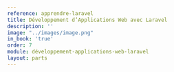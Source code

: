 ```yaml
---
reference: apprendre-laravel
title: Développement d’Applications Web avec Laravel
description: ''
image: "../images/image.png"
in_book: 'true'
order: 7
module: développement-applications-web-laravel
layout: parts
---
```

